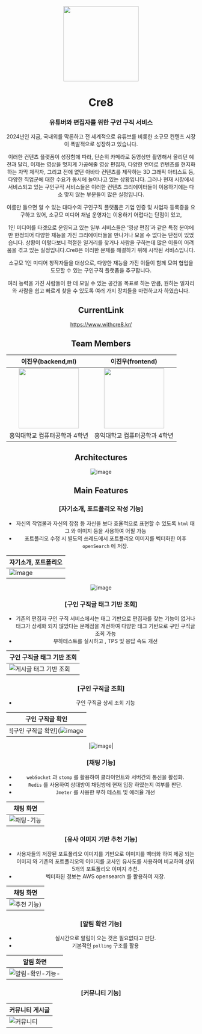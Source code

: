 <div align="middle">
<img src="" width="200" /> 
<h1>Cre8</h1>
<h3> 유튜버와 편집자를 위한 구인 구직 서비스</h3>
<p>2024년인 지금, 국내외를 막론하고 전 세계적으로 유튜브를 비롯한 소규모 컨텐츠 시장이 폭발적으로 성장하고 있습니다.

이러한 컨텐츠 플랫폼이 성장함에 따라, 단순히 카메라로 동영상만 촬영해서 올리던 예전과 달리, 이제는 영상을 멋지게 가공해줄 영상 편집자, 다양한 언어로 컨텐츠를 현지화하는 자막 제작자, 그리고 전에 없던 아바타 컨텐츠를 제작하는 3D 그래픽 아티스트 등, 다양한 직업군에 대한 수요가 동시에 늘어나고 있는 상황입니다.
그러나 현재 시장에서 서비스되고 있는 구인구직 서비스들은 이러한 컨텐츠 크리에이터들이 이용하기에는 다소 맞지 않는 부분들이 많은 실정입니다.

이름만 들으면 알 수 있는 대다수의 구인구직 플랫폼은 기업 인증 및 사업자 등록증을 요구하고 있어, 소규모 미디어 채널 운영자는 이용하기 어렵다는 단점이 있고, 

1인 미디어를 타겟으로 운영되고 있는 일부 서비스들은 ‘영상 편집’과 같은 특정 분야에만 한정되어 다양한 재능을 가진 크리에이터들을 만나거나 모을 수 없다는 단점이 있었습니다. 상황이 이렇다보니 적절한 일거리를 찾거나 사람을 구하는데 많은 이들이 어려움을 겪고 있는 실정입니다.Cre8은 이러한 문제를 해결하기 위해 시작된 서비스입니다.

소규모 1인 미디어 창작자들을 대상으로, 다양한 재능을 가진 이들이 함께 모여 협업을 도모할 수 있는 구인구직 플랫폼을 추구합니다.

여러 능력을 가진 사람들이 한 데 모일 수 있는 공간을 목표로 하는 만큼, 원하는 일자리와 사람을 쉽고 빠르게 찾을 수 있도록 여러 가지 장치들을 마련하고자 하였습니다.</p>

## CurrentLink

https://www.withcre8.kr/


## Team Members

|      이진우(backend,ml)       |          이진우(frontend)         |                                                                                                       
| :------------------------------------------------------------------------------: | :---------------------------------------------------------------------------------------------------------------------------------------------------: | 
|   <img width="160px" src="https://avatars.githubusercontent.com/dionisos198" />    |                      <img width="160px" src="https://avatars.githubusercontent.com/potatosalad775" />    |          
| 홍익대학교 컴퓨터공학과 4학년 | 홍익대학교 컴퓨터공학과 4학년 | 



## Architectures

![image](https://github.com/user-attachments/assets/420c8eb2-f1dd-47a7-90f0-3fae632d36a6)


## Main Features 

### [자기소개, 포트폴리오 작성 기능]
- 자신의 작업물과 자신의 장점 등 자신을 보다 효율적으로 표현할 수 있도록 ```html``` 태그 와 이미지 등을 사용하여 어필 가능
- 포트폴리오 수정 시 별도의 쓰레드에서 포트폴리오 이미지를 벡터화한 이후 ```openSearch``` 에 저장. 

| 자기소개, 포트폴리오 |
|----------|
|![image](https://github.com/user-attachments/assets/bedb684e-3cda-4987-ad14-783e3ac8d933)

![image](https://github.com/user-attachments/assets/66bf596a-f6a3-4ddb-8116-bb3198f0ff58)



### [구인 구직글 태그 기반 조회]

- 기존의 편집자 구인 구직 서비스에서는 태그 기반으로 편집자를 찾는 기능이 없거나 태그가 상세화 되지 않았다는 문제점을 개선하여 다양한 태그 기반으로 구인 구직글 조회 가능
- 부하테스트를 실시하고 , TPS 및 응답 속도 개선 

| 구인 구직글 태그 기반 조회 |
|----------|
|![게시글 태그 기반 조회](https://github.com/user-attachments/assets/58c72753-9cfa-4a52-ac40-d5e0c4d0c0bc)|

### [구인 구직글 조회]

- 구인 구직글 상세 조회 기능 

| 구인 구직글 확인 |
|----------|
|![구인 구직글 확인](![image](https://github.com/user-attachments/assets/40083481-4070-482d-ad58-49b3e4449fc5)|

|![image](https://github.com/user-attachments/assets/d8dab2fd-cd98-4c17-af55-c420bbd72a23)|



### [채팅 기능]

- ```webSocket``` 과 ```stomp``` 를 활용하여 클라이언트와 서버간의 통신을 활성화.
- ```Redis``` 를 사용하여 상대방이 채팅방에 현재 입장 하였는지 여부를 판단.
- ```Jmeter``` 를 사용한 부하 테스트 및 에러율 개선 

| 채팅 화면 |
|----------|
|![채팅-기능](https://github.com/user-attachments/assets/8a1e8c05-66a3-45e3-84ba-7fd8cb3a4700)|


### [유사 이미지 기반 추천 기능]

- 사용자들의 저장된 포트폴리오 이미지를 기반으로 이미지를 벡터화 하여 제공 되는 이미지 와 기존의 포트폴리오의 이미지를 코사인 유사도를 사용하여 비교하여 상위 5개의 포트폴리오 이미지 추천.
- 벡터화된 정보는 AWS opensearch 를 활용하여 저장. 

| 채팅 화면 |
|----------|
|![추천 기능](https://velog.velcdn.com/images/dionisos198/post/e4ea2ac0-2781-4d17-a354-b6b4d6f21c5b/image.gif))|


### [알림 확인 기능]

- 실시간으로 알림이 오는 것은 필요없다고 판단.
- 기본적인 ```polling``` 구조를 활용 

| 알림 화면 |
|----------|
|![알림-확인-기능-](https://github.com/user-attachments/assets/2585c5f8-0060-4686-a8a0-4347c8762909)|







### [커뮤니티 기능]

| 커뮤니티 게시글 |
|----------|
|![커뮤니티](https://github.com/user-attachments/assets/a0eaa849-b8cd-4110-95b8-a91ed0eacbfc)|

